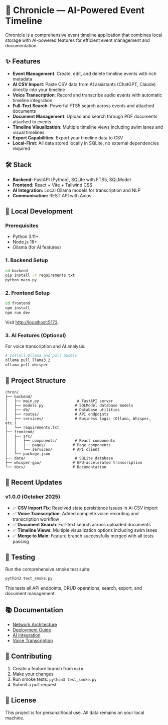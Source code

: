 # 🧱 Chronicle — AI-Powered Event Timeline

Chronicle is a comprehensive event timeline application that combines local storage with AI-powered features for efficient event management and documentation.

## ✨ Features

- **Event Management**: Create, edit, and delete timeline events with rich metadata
- **AI CSV Import**: Paste CSV data from AI assistants (ChatGPT, Claude) directly into your timeline
- **Voice Transcription**: Record and transcribe audio events with automatic timeline integration
- **Full-Text Search**: Powerful FTS5 search across events and attached documents
- **Document Management**: Upload and search through PDF documents attached to events
- **Timeline Visualization**: Multiple timeline views including swim lanes and visual timelines
- **Export Capabilities**: Export your timeline data to CSV
- **Local-First**: All data stored locally in SQLite, no external dependencies required

## 🛠️ Stack

- **Backend:** FastAPI (Python), SQLite with FTS5, SQLModel
- **Frontend:** React + Vite + Tailwind CSS
- **AI Integration:** Local Ollama models for transcription and NLP
- **Communication:** REST API with Axios

## 🚀 Local Development

### Prerequisites
- Python 3.11+
- Node.js 18+
- Ollama (for AI features)

### 1. Backend Setup

```bash
cd backend
pip install -r requirements.txt
python main.py
```

### 2. Frontend Setup

```bash
cd frontend
npm install
npm run dev
```

Visit [http://localhost:5173](http://localhost:5173).

### 3. AI Features (Optional)

For voice transcription and AI analysis:
```bash
# Install Ollama and pull models
ollama pull llama3.2
ollama pull whisper
```

## 📁 Project Structure

```
chron/
├── backend/
│   ├── main.py                 # FastAPI server
│   ├── models.py              # SQLModel database models
│   ├── db/                    # Database utilities
│   ├── routes/                # API endpoints
│   ├── services/              # Business logic (Ollama, Whisper, etc.)
│   └── requirements.txt
├── frontend/
│   ├── src/
│   │   ├── components/        # React components
│   │   ├── pages/            # Page components
│   │   └── services/         # API client
│   └── package.json
├── data/                      # SQLite database
├── whisper-gpu/              # GPU-accelerated transcription
└── docs/                     # Documentation
```

## 🔄 Recent Updates

### v1.0.0 (October 2025)
- ✅ **CSV Import Fix**: Resolved state persistence issues in AI CSV import
- ✅ **Voice Transcription**: Added complete voice recording and transcription workflow
- ✅ **Document Search**: Full-text search across uploaded documents
- ✅ **Timeline Views**: Multiple visualization options including swim lanes
- ✅ **Merge to Main**: Feature branch successfully merged with all tests passing

## 🧪 Testing

Run the comprehensive smoke test suite:

```bash
python3 test_smoke.py
```

This tests all API endpoints, CRUD operations, search, export, and document management.

## 📚 Documentation

- [Network Architecture](NETWORK-ARCHITECTURE-EXPLAINED.md)
- [Deployment Guide](DEPLOYMENT.md)
- [AI Integration](OLLAMA-CACHING-EXPLAINED.md)
- [Voice Transcription](whisper-gpu/README.md)

## 🤝 Contributing

1. Create a feature branch from `main`
2. Make your changes
3. Run smoke tests: `python3 test_smoke.py`
4. Submit a pull request

## 📄 License

This project is for personal/local use. All data remains on your local machine.